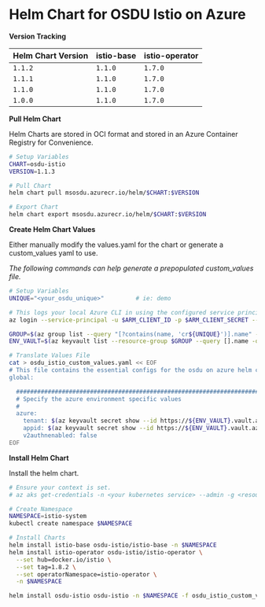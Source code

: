 # Helm Chart for OSDU Istio on Azure

__Version Tracking__

| Helm Chart Version | istio-base   | istio-operator  |
| ------------------ | ------------ | --------------- |
| `1.1.2`            | `1.1.0`      | `1.7.0`         |
| `1.1.1`            | `1.1.0`      | `1.7.0`         |
| `1.1.0`            | `1.1.0`      | `1.7.0`         |
| `1.0.0`            | `1.1.0`      | `1.7.0`         |


__Pull Helm Chart__

Helm Charts are stored in OCI format and stored in an Azure Container Registry for Convenience.

```bash
# Setup Variables
CHART=osdu-istio
VERSION=1.1.3

# Pull Chart
helm chart pull msosdu.azurecr.io/helm/$CHART:$VERSION

# Export Chart
helm chart export msosdu.azurecr.io/helm/$CHART:$VERSION
```

__Create Helm Chart Values__

Either manually modify the values.yaml for the chart or generate a custom_values yaml to use.

_The following commands can help generate a prepopulated custom_values file._
```bash
# Setup Variables
UNIQUE="<your_osdu_unique>"         # ie: demo

# This logs your local Azure CLI in using the configured service principal.
az login --service-principal -u $ARM_CLIENT_ID -p $ARM_CLIENT_SECRET --tenant $ARM_TENANT_ID

GROUP=$(az group list --query "[?contains(name, 'cr${UNIQUE}')].name" -otsv)
ENV_VAULT=$(az keyvault list --resource-group $GROUP --query [].name -otsv)

# Translate Values File
cat > osdu_istio_custom_values.yaml << EOF
# This file contains the essential configs for the osdu on azure helm chart
global:

  ################################################################################
  # Specify the azure environment specific values
  #
  azure:
    tenant: $(az keyvault secret show --id https://${ENV_VAULT}.vault.azure.net/secrets/tenant-id --query value -otsv)
    appid: $(az keyvault secret show --id https://${ENV_VAULT}.vault.azure.net/secrets/aad-client-id --query value -otsv)
	v2authnenabled: false
EOF
```


__Install Helm Chart__

Install the helm chart.

```bash
# Ensure your context is set.
# az aks get-credentials -n <your kubernetes service> --admin -g <resource group>

# Create Namespace
NAMESPACE=istio-system
kubectl create namespace $NAMESPACE

# Install Charts
helm install istio-base osdu-istio/istio-base -n $NAMESPACE
helm install istio-operator osdu-istio/istio-operator \
  --set hub=docker.io/istio \
  --set tag=1.8.2 \
  --set operatorNamespace=istio-operator \
  -n $NAMESPACE

helm install osdu-istio osdu-istio -n $NAMESPACE -f osdu_istio_custom_values.yaml
```
